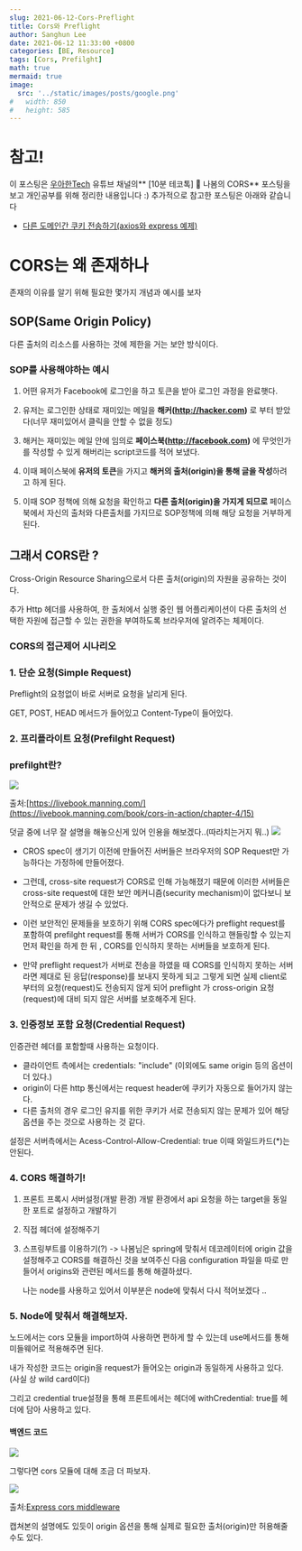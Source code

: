 ```yaml
---
slug: 2021-06-12-Cors-Preflight
title: Cors와 Preflight
author: Sanghun Lee
date: 2021-06-12 11:33:00 +0800
categories: [BE, Resource]
tags: [Cors, Prefilght]
math: true
mermaid: true
image:
  src: '../static/images/posts/google.png'
#   width: 850
#   height: 585
---
```


# <span>참고!</span>

이 포스팅은 <a href ="https://www.youtube.com/watch?v=-2TgkKYmJt4">우아한Tech</a> 유튜브 채널의** [10분 테코톡] 🌳 나봄의 CORS** 포스팅을 보고 개인공부를 위해 정리한 내용입니다 :)
추가적으로 참고한 포스팅은 아래와 같습니다

- [다른 도메인간 쿠키 전송하기(axios와 express 예제)
  ](https://www.zerocho.com/category/NodeJS/post/5e9bf5b18dcb9c001f36b275)

# CORS는 왜 존재하나

존재의 이유를 알기 위해 필요한 몇가지 개념과 예시를 보자

## SOP(Same Origin Policy)

다른 출처의 리소스를 사용하는 것에 제한을 거는 보안 방식이다.

### SOP를 사용해야하는 예시

1. 어떤 유저가 Facebook에 로그인을 하고 토큰을 받아 로그인 과정을 완료햇다.

2. 유저는 로그인한 상태로 재미있는 메일을 **해커(http://hacker.com)**
   로 부터 받았다(너무 재미있어서 클릭을 안할 수 없을 정도)

3. 해커는 재미있는 메일 안에 임의로 **페이스북(http://facebook.com)**
   에 무엇인가를 작성할 수 있게 해버리는 script코드를 적어 보냈다.

4. 이때 페이스북에 **유저의 토큰**을 가지고 **해커의 출처(origin)을 통해 글을 작성**하려고 하게 된다.

5. 이때 SOP 정책에 의해 요청을 확인하고 **다른 출처(origin)을 가지게 되므로** 페이스북에서 자신의 출처와 다른출처를 가지므로 SOP정책에 의해 해당 요청을 거부하게 된다.

## 그래서 CORS란 ?

Cross-Origin Resource Sharing으로서 다른 출처(origin)의 자원을 공유하는 것이다.

추가 Http 헤더를 사용하여, 한 출처에서 실행 중인 웹 어플리케이션이 다른 출처의 선택한 자원에 접근할 수 있는 권한을 부여하도록 브라우저에 알려주는 체제이다.

### CORS의 접근제어 시나리오

### 1. 단순 요청(Simple Request)

Preflight의 요청없이 바로 서버로 요청을 날리게 된다.

GET, POST, HEAD 메서드가 들어있고 Content-Type이 들어있다.

### 2. 프리플라이트 요청(Prefilght Request)

### prefilght란?

![](https://images.velog.io/images/cloudlee711/post/cf3dd9ed-372b-432e-9f5b-4ad8d7cd0cf2/image.png)

출처:[https://livebook.manning.com/](https://livebook.manning.com/book/cors-in-action/chapter-4/15)

덧글 중에 너무 잘 설명을 해놓으신게 있어 인용을 해보겠다..(따라치는거지 뭐..)
![](https://images.velog.io/images/cloudlee711/post/b0408967-b34e-45af-8f69-1a29e3e8bb3f/%E1%84%89%E1%85%B3%E1%84%8F%E1%85%B3%E1%84%85%E1%85%B5%E1%86%AB%E1%84%89%E1%85%A3%E1%86%BA%202021-06-12%20%E1%84%8B%E1%85%A9%E1%84%92%E1%85%AE%204.00.45.png)

- CROS spec이 생기기 이전에 만들어진 서버들은 브라우저의 SOP Request만 가능하다는 가정하에 만들어졌다.

- 그런데, cross-site request가 CORS로 인해 가능해졌기 때문에 이러한 서버들은 cross-site request에 대한 보안 메커니즘(security mechanism)이 없다보니 보안적으로 문제가 생길 수 있었다.

- 이런 보안적인 문제들을 보호하기 위해 CORS spec에다가 preflight request를 포함하여 prefilght request를 통해 서버가 CORS를 인식하고 핸들링할 수 있는지 먼저 확인을 하게 한 뒤 , CORS를 인식하지 못하는 서버들을 보호하게 된다.

- 만약 preflight request가 서버로 전송을 하였을 때 CORS를 인식하지 못하는 서버라면 제대로 된 응답(response)를 보내지 못하게 되고 그렇게 되면 실제 client로 부터의 요청(request)도 전송되지 않게 되어 preflight 가 cross-origin 요청(request)에 대비 되지 않은 서버를 보호해주게 된다.

### 3. 인증정보 포함 요청(Credential Request)

인증관련 헤더를 포함할때 사용하는 요청이다.

- 클라이언트 측에서는 credentials: "include" (이외에도 same origin 등의 옵션이 더 있다.)
- origin이 다른 http 통신에서는 request header에 쿠키가 자동으로 들어가지 않는다.
- 다른 출처의 경우 로그인 유지를 위한 쿠키가 서로 전송되지 않는 문제가 있어 해당 옵션을 주는 것으로 사용하는 것 같다.

설정은 서버측에서는 Acess-Control-Allow-Credential: true
이때 와일드카드(\*)는 안된다.

### 4. CORS 해결하기!

1. 프론트 프록시 서버설정(개발 환경)
   개발 환경에서 api 요청을 하는 target을 동일한 포트로 설정하고 개발하기
2. 직접 헤더에 설정해주기
3. 스프링부트를 이용하기(?)
   -> 나봄님은 spring에 맞춰서 데코레이터에 origin 값을 설정해주고 CORS를 해결하신 것을 보여주신 다음 configuration 파일을 따로 만들어서 origins와 관련된 메서드를 통해 해결하셨다.

   나는 node를 사용하고 있어서 이부분은 node에 맞춰서 다시 적어보겠다 ..

### 5. Node에 맞춰서 해결해보자.

노드에서는 cors 모듈을 import하여 사용하면 편하게 할 수 있는데 use메서드를 통해 미들웨어로 적용해주면 된다.

내가 작성한 코드는 origin을 request가 들어오는 origin과 동일하게 사용하고 있다.(사실 상 wild card이다)

그리고 credential true설정을 통해 프론트에서는 헤더에 withCredential: true를 헤더에 담아 사용하고 있다.

#### 백엔드 코드

![](https://images.velog.io/images/cloudlee711/post/0d56ee86-07e1-4550-8fb7-5a7575634c6b/%E1%84%89%E1%85%B3%E1%84%8F%E1%85%B3%E1%84%85%E1%85%B5%E1%86%AB%E1%84%89%E1%85%A3%E1%86%BA%202021-06-12%20%E1%84%8B%E1%85%A9%E1%84%92%E1%85%AE%204.38.51.png)

그렇다면 cors 모듈에 대해 조금 더 파보자.

![](https://images.velog.io/images/cloudlee711/post/e451a694-8ec7-4233-9129-fb1db3b95652/%E1%84%89%E1%85%B3%E1%84%8F%E1%85%B3%E1%84%85%E1%85%B5%E1%86%AB%E1%84%89%E1%85%A3%E1%86%BA%202021-06-12%20%E1%84%8B%E1%85%A9%E1%84%92%E1%85%AE%204.40.46.png)

출처:[Express cors middleware](http://expressjs.com/en/resources/middleware/cors.html)

캡쳐본의 설명에도 있듯이 origin 옵션을 통해 실제로 필요한 출처(origin)만 허용해줄 수도 있다.
